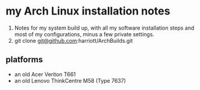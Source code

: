 
# my Arch Linux installation notes
1. Notes for my system build up, with all my software installation steps and most of my configurations, minus a few private settings.
2. git clone git@github.com:harriott/ArchBuilds.git

## platforms
- an old Acer Veriton T661
- an old Lenovo ThinkCentre M58 (Type 7637)

